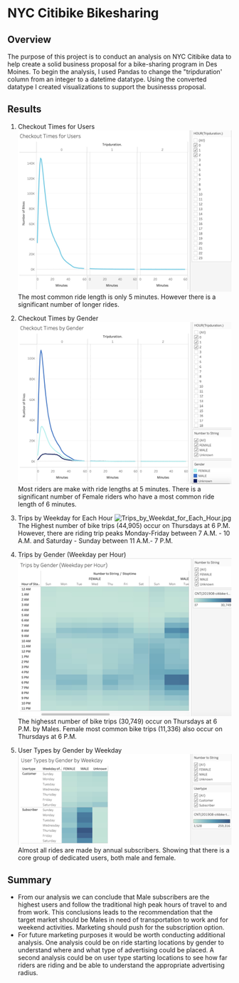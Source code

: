 # NYC Citibike Bikesharing

## Overview
The purpose of this project is to conduct an analysis on NYC Citibike data to help create a solid business proposal for a bike-sharing program in Des Moines. 
To begin the analysis, I used Pandas to change the "tripduration' column from an integer to a datetime datatype. Using the converted datatype I created visualizations to support the businesss proposal. 

## Results
1. Checkout Times for Users
![Checkout_Times_for_Users.jpg](images/Checkout_Times_for_Users.jpg)
The most common ride length is only 5 minutes. However there is a significant number of longer rides. 

2. Checkout Times by Gender
![Checkout_Times_by_Gender.jpg](images/Checkout_Times_by_Gender.jpg)
Most riders are make with ride lengths at 5 minutes. There is a significant number of Female riders who have a most common ride length of 6 minutes. 

3. Trips by Weekday for Each Hour
![Trips_by_Weekdat_for_Each_Hour.jpg](images/Trips_by_Weekdat_for_Each_Hour.jpg)
The Highest number of bike trips (44,905) occur on Thursdays at 6 P.M. However, there are riding trip peaks Monday-Friday between 7 A.M. - 10 A.M. and Saturday - Sunday between 11 A.M.- 7 P.M. 

4. Trips by Gender (Weekday per Hour)
![Trips_by_Gender_(Weekday-per-Hour).jpg](images/Trips_by_Gender_(Weekday-per-Hour).jpg)
The highesst number of bike trips (30,749) occur on Thursdays at 6 P.M. by Males. Female most common bike trips (11,336) also occur on Thursdays at 6 P.M.

5. User Types by Gender by Weekday
![User_Types_by_Gender_by_Weekday.jpg](images/User_Types_by_Gender_by_Weekday.jpg)
Almost all rides are made by annual subscribers. Showing that there is a core group of dedicated users, both male and female.

## Summary
- From our analysis we can conclude that Male subscribers are the highest users and follow the traditional high peak hours of travel to and from work. This conclusions leads to the recommendation that the target market should be Males in need of transportation to work and for weekend activities. Marketing should push for the subscription option.
- For future marketing purposes it would be worth conducting additional analysis. One analysis could be on ride starting locations by gender to understand where and what type of advertising could be placed. A second analysis could be on user type starting locations to see how far riders are riding and be able to understand the appropriate advertising radius. 
